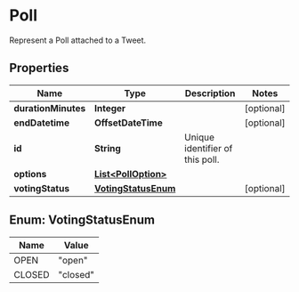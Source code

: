 

# Poll

Represent a Poll attached to a Tweet.

## Properties

| Name | Type | Description | Notes |
|------------ | ------------- | ------------- | -------------|
|**durationMinutes** | **Integer** |  |  [optional] |
|**endDatetime** | **OffsetDateTime** |  |  [optional] |
|**id** | **String** | Unique identifier of this poll. |  |
|**options** | [**List&lt;PollOption&gt;**](PollOption.md) |  |  |
|**votingStatus** | [**VotingStatusEnum**](#VotingStatusEnum) |  |  [optional] |



## Enum: VotingStatusEnum

| Name | Value |
|---- | -----|
| OPEN | &quot;open&quot; |
| CLOSED | &quot;closed&quot; |



